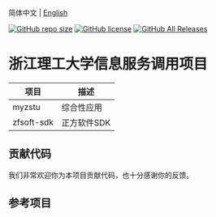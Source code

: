 简体中文 | [English](README_en.md)

[![GitHub repo size](https://img.shields.io/github/repo-size/STZG19991208/MyZSTU)](https://github.com/STZG19991208/MyZSTU/archive/refs/heads/master.zip)
[![GitHub license](https://img.shields.io/github/license/STZG19991208/MyZSTU)](https://github.com/STZG19991208/MyZSTU/blob/master/LICENSE)
[![GitHub All Releases](https://img.shields.io/github/downloads/STZG19991208/MyZSTU/total)](https://github.com/STZG19991208/MyZSTU/releases)

# 浙江理工大学信息服务调用项目
| 项目 | 描述 |
|-----|----|
|myzstu|综合性应用|
|zfsoft-sdk|正方软件SDK|


## 贡献代码
我们非常欢迎你为本项目贡献代码，也十分感谢你的反馈。

## 参考项目

